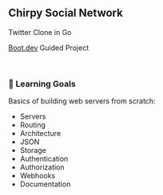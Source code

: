 ## Chirpy Social Network

Twitter Clone in Go

[Boot.dev](https://www.boot.dev/learn/learn-web-servers) Guided Project

<br>

### 🚀 Learning Goals
Basics of building web servers from scratch:
- Servers
- Routing
- Architecture
- JSON
- Storage
- Authentication
- Authorization
- Webhooks
- Documentation